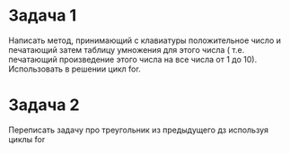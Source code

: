 # Задача 1 
Написать метод, принимающий с клавиатуры положительное число и печатающий 
затем таблицу умножения для этого числа ( т.е. печатающий 
произведение этого числа на все числа от 1 до 10).   
Использовать в решении цикл for.  

# Задача 2    
Переписать задачу про треугольник из предыдущего дз используя циклы for
